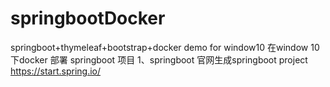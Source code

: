 # springbootDocker
springboot+thymeleaf+bootstrap+docker demo for window10
在window 10 下docker 部署 springboot 项目
1、springboot 官网生成springboot project
https://start.spring.io/
 
